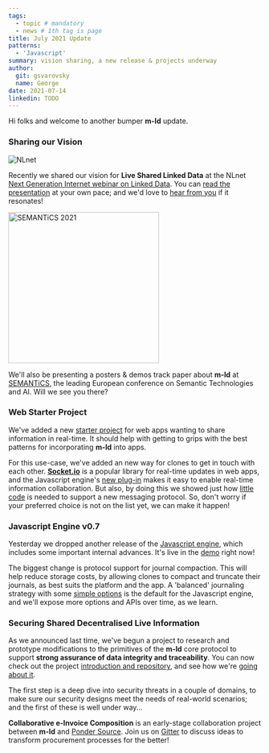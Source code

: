 ```yaml
---
tags:
  - topic # mandatory
  - news # 1th tag is page
title: July 2021 Update
patterns:
  - 'Javascript'
summary: vision sharing, a new release & projects underway
author:
  git: gsvarovsky
  name: George
date: 2021-07-14
linkedin: TODO
---
```

Hi folks and welcome to another bumper **m-ld** update.

### Sharing our Vision

![NLnet](/media/logo_nlnet.svg)

Recently we shared our vision for **Live Shared Linked Data** at the NLnet [Next Generation Internet webinar on Linked Data](https://nlnet.nl/events/20210621/LinkedData/). You can [read the presentation](https://bit.ly/live-linked-data) at your own pace; and we'd love to [hear from you](/hello/) if it resonates!

<img src="https://2021-eu.semantics.cc/sites/2021-eu.semantics.cc/files/semantics-amsterdam-2021.png" alt="SEMANTiCS 2021" width="300">

We'll also be presenting a posters & demos track paper about **m-ld** at [SEMANTiCS](https://2021-eu.semantics.cc/), the leading European conference on Semantic Technologies and AI. Will we see you there?

### Web Starter Project

We've added a new [starter project](https://github.com/m-ld/m-ld-web-starter) for web apps wanting to share information in real-time. It should help with getting to grips with the best patterns for incorporating **m-ld** into apps.

For this use-case, we've added an new way for clones to get in touch with each other. [**Socket.io**](https://socket.io/) is a popular library for real-time updates in web apps, and the Javascript engine's [new plug-in](https://js.m-ld.org/#socketio-remotes) makes it easy to enable real-time information collaboration. But also, by doing this we showed just how [little code](https://github.com/m-ld/m-ld-js/tree/master/src/socket.io) is needed to support a new messaging protocol. So, don't worry if your preferred choice is not on the list yet, we can make it happen!

### Javascript Engine v0.7

Yesterday we dropped another release of the [Javascript engine](https://js.m-ld.org/), which includes some important internal advances. It's live in the [demo](/demo/) right now!

The biggest change is protocol support for journal compaction. This will help reduce storage costs, by allowing clones to compact and truncate their journals, as best suits the platform and the app. A 'balanced' journaling strategy with some [simple options](https://js.m-ld.org/interfaces/journalconfig.html) is the default for the Javascript engine, and we'll expose more options and APIs over time, as we learn.

### Securing Shared Decentralised Live Information

As we announced last time, we've begun a project to research and prototype modifications to the primitives of the **m-ld** core protocol to support **strong assurance of data integrity and traceability**. You can now check out the project [introduction and repository](https://github.com/m-ld/m-ld-security-spec), and see how we're [going about it](https://github.com/orgs/m-ld/projects/5).

The first step is a deep dive into security threats in a couple of domains, to make sure our security designs meet the needs of real-world scenarios; and the first of these is well under way...

**Collaborative e-Invoice Composition** is an early-stage collaboration project between **m-ld**
and [Ponder Source](https://pondersource.com/). Join us on [Gitter](https://gitter.im/federatedbookkeeping/community) to discuss ideas to transform procurement processes for the better!
